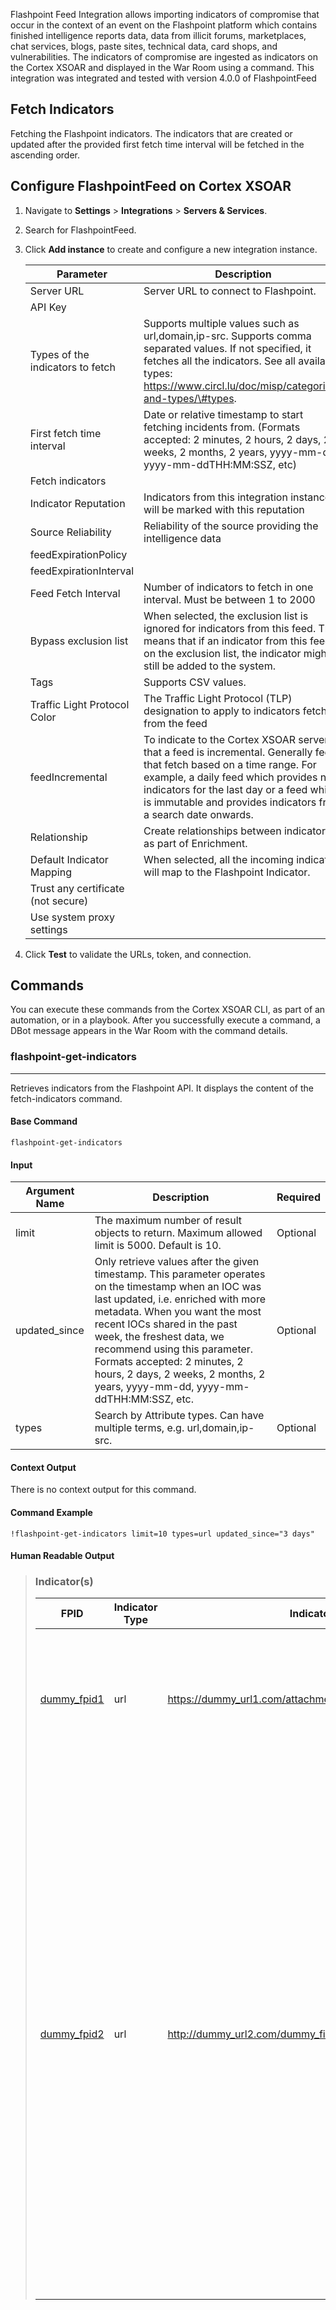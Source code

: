 Flashpoint Feed Integration allows importing indicators of compromise that occur in the context of an event on the Flashpoint platform which contains finished intelligence reports data, data from illicit forums, marketplaces, chat services, blogs, paste sites, technical data, card shops, and vulnerabilities. The indicators of compromise are ingested as indicators on the Cortex XSOAR and displayed in the War Room using a command.
This integration was integrated and tested with version 4.0.0 of FlashpointFeed

## Fetch Indicators
Fetching the Flashpoint indicators. The indicators that are created or updated after the provided first fetch time interval will be fetched in the ascending order. 

## Configure FlashpointFeed on Cortex XSOAR

1. Navigate to **Settings** > **Integrations** > **Servers & Services**.
2. Search for FlashpointFeed.
3. Click **Add instance** to create and configure a new integration instance.

    | **Parameter** | **Description** | **Required** |
    | --- | --- | --- |
    | Server URL | Server URL to connect to Flashpoint. | True |
    | API Key |  | True |
    | Types of the indicators to fetch | Supports multiple values such as url,domain,ip-src. Supports comma separated values. If not specified, it fetches all the indicators. See all available types: https://www.circl.lu/doc/misp/categories-and-types/\#types. | False |
    | First fetch time interval | Date or relative timestamp to start fetching incidents from. \(Formats accepted: 2 minutes, 2 hours, 2 days, 2 weeks, 2 months, 2 years, yyyy-mm-dd, yyyy-mm-ddTHH:MM:SSZ, etc\) | False |
    | Fetch indicators |  | False |
    | Indicator Reputation | Indicators from this integration instance will be marked with this reputation | False |
    | Source Reliability | Reliability of the source providing the intelligence data | True |
    | feedExpirationPolicy | | False |
    | feedExpirationInterval | | False |
    | Feed Fetch Interval | Number of indicators to fetch in one interval. Must be between 1 to 2000 | False |
    | Bypass exclusion list | When selected, the exclusion list is ignored for indicators from this feed. This means that if an indicator from this feed is on the exclusion list, the indicator might still be added to the system. | False |
    | Tags | Supports CSV values. | False |
    | Traffic Light Protocol Color | The Traffic Light Protocol \(TLP\) designation to apply to indicators fetched from the feed | False |
    | feedIncremental | To indicate to the Cortex XSOAR server that a feed is incremental. Generally feeds that fetch based on a time range. For example, a daily feed which provides new indicators for the last day or a feed which is immutable and provides indicators from a search date onwards. | False |
    | Relationship | Create relationships between indicators as part of Enrichment. | False |
    | Default Indicator Mapping | When selected, all the incoming indicators will map to the Flashpoint Indicator. | False |
    | Trust any certificate (not secure) |  | False |
    | Use system proxy settings |  | False |

4. Click **Test** to validate the URLs, token, and connection.
## Commands
You can execute these commands from the Cortex XSOAR CLI, as part of an automation, or in a playbook.
After you successfully execute a command, a DBot message appears in the War Room with the command details.

### flashpoint-get-indicators
***
Retrieves indicators from the Flashpoint API. It displays the content of the fetch-indicators command.


#### Base Command

`flashpoint-get-indicators`
#### Input

| **Argument Name** | **Description** | **Required** |
| --- | --- | --- |
| limit | The maximum number of result objects to return. Maximum allowed limit is 5000. Default is 10. | Optional | 
| updated_since | Only retrieve values after the given timestamp. This parameter operates on the timestamp when an IOC was last updated, i.e. enriched with more metadata. When you want the most recent IOCs shared in the past week, the freshest data, we recommend using this parameter. Formats accepted: 2 minutes, 2 hours, 2 days, 2 weeks, 2 months, 2 years, yyyy-mm-dd, yyyy-mm-ddTHH:MM:SSZ, etc. | Optional | 
| types | Search by Attribute types. Can have multiple terms, e.g. url,domain,ip-src. | Optional | 


#### Context Output

There is no context output for this command.

#### Command Example
```!flashpoint-get-indicators limit=10 types=url updated_since="3 days"```

#### Human Readable Output

>### Indicator(s)
>|FPID|Indicator Type|Indicator Value|Category|Event Name|Event Tags|Created Timestamp|First Observed Date|
>|---|---|---|---|---|---|---|---|
>| [dummy_fpid1](https://fp.tools/api/v4/indicators/attribute/dummy_fpid1) | url | https://dummy_url1.com/attachments/1234/1234/dummy_file1.exe | Payload delivery | Analysis: dummy_event1 "dummy_value1" [2021-07-06 20:11:11] | analysis_id:12345,<br/>event:analysis,<br/>malware:dummy_event1,<br/>misp-galaxy:mitre-enterprise-attack-attack-pattern="Software Packing - T1045",<br/>os:windows,<br/>source:virustotal,<br/>type:trojan | 2021-07-06T22:31:24Z | 2021-07-06T22:31:44+00:00 |
>| [dummy_fpid2](https://fp.tools/api/v4/indicators/attribute/dummy_fpid2) | url | http://dummy_url2.com/dummy_file2.exe | Payload delivery | Analysis: dummy_event1 "dummy_value2" [2021-07-06 21:17:56] | analysis_id:56789,<br/>event:analysis,<br/>file_type:exe,<br/>malware:remcos,<br/>misp-galaxy:mitre-enterprise-attack-attack-pattern="Code Signing - T1116",<br/>misp-galaxy:mitre-enterprise-attack-attack-pattern="Disabling Security Tools - T1089",<br/>misp-galaxy:mitre-enterprise-attack-attack-pattern="Registry Run Keys / Start Folder - T1060",<br/>misp-galaxy:mitre-enterprise-attack-attack-pattern="Software Packing - T1045",<br/>misp-galaxy:mitre-enterprise-attack-attack-pattern="Timestomp - T1099",<br/>misp-galaxy:mitre-enterprise-attack-course-of-action="Process Injection Mitigation - T1055",<br/>misp-galaxy:mitre-mobile-attack-attack-pattern="Lockscreen Bypass - MOB-T1064",<br/>os:windows,<br/>source:virustotal | 2021-07-06T22:33:18Z | 2021-07-06T22:34:02+00:00 |
